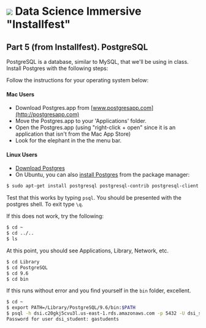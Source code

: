 # ![](https://ga-dash.s3.amazonaws.com/production/assets/logo-9f88ae6c9c3871690e33280fcf557f33.png) Data Science Immersive "Installfest" 

## Part 5 (from Installfest). PostgreSQL

PostgreSQL is a database, similar to MySQL, that we'll be using in class. Install Postgres with the following steps:

Follow the instructions for your operating system below:

#### Mac Users

  * Download Postgres.app from [www.postgresapp.com](http://postgresapp.com)
  * Move the Postgres.app to your 'Applications' folder.
  * Open the Postgres.app (using "right-click + open" since it is an application that isn't from the Mac App Store)
  * Look for the elephant in the the menu bar.

#### Linux Users
  * [Download Postgres](http://www.postgresql.org/download/linux/ubuntu/)
  * On Ubuntu, you can also [install Postgres](https://help.ubuntu.com/community/PostgreSQL) from the package manager:

  ```bash
  $ sudo apt-get install postgresql postgresql-contrib postgresql-client
  ```

Test that this works by typing `psql`. You should be presented with the postgres shell. To exit type `\q`.

If this does not work, try the following:

```bash
$ cd ~
$ cd ../..
$ ls
```
At this point, you should see Applications, Library, Network, etc.
```bash
$ cd Library
$ cd PostgreSQL
$ cd 9.6
$ cd bin
```
If this runs without error and you find yourself in the `bin` folder, excellent.
```bash
$ cd ~
$ export PATH=/Library/PostgreSQL/9.6/bin:$PATH
$ psql -h dsi.c20gkj5cvu3l.us-east-1.rds.amazonaws.com -p 5432 -U dsi_student northwind
Password for user dsi_student: gastudents
```
